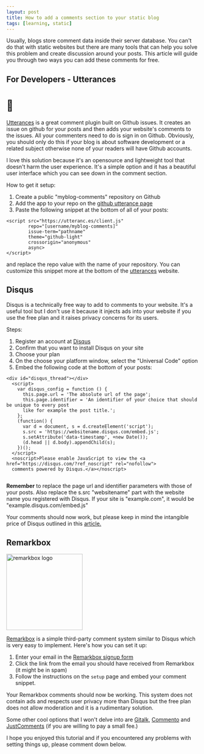 ```yaml
---
layout: post
title: How to add a comments section to your static blog
tags: [learning, static]
---
```


Usually, blogs store comment data inside their server database. You can't do that with static websites but there are many tools that can help you solve this problem and create discussion around your posts. This article will guide you through two ways you can add these comments for free.


## For Developers - Utterances
# 🔮
<a href="https://utteranc.es/" target="_blank" rel="noopener">Utterances</a> is a great comment plugin built on Github issues. It creates an issue on github for your posts and then adds your website's comments to the issues. All your commenters need to do is sign in on Github.
Obviously, you should only do this if your blog is about software development or a related subject otherwise none of your readers will have Github accounts.

I love this solution because it's an opensource and lightweight tool that doesn't harm the user experience. It's a simple option and it has a beautiful user interface which you can see down in the comment section.

How to get it setup:
1. Create a public "myblog-comments" repository on Github
2. Add the app to your repo on the <a href="https://github.com/apps/utterances" target="_blank" rel="noopener">github utterance page</a>
3. Paste the following snippet at the bottom of all of your posts:
<pre><code>&#60;script src="https://utteranc.es/client.js"
        repo="[username/myblog-comments]"
        issue-term="pathname"
        theme="github-light"
        crossorigin="anonymous"
        async>
&#60;/script>
</code></pre>
and replace the repo value with the name of your repository. You can customize this snippet more at the bottom of the <a href='https://utteranc.es/' target="_blank" rel="noopener">utterances</a> website.

## Disqus
Disqus is a technically free way to add to comments to your website. It's a useful tool but I don't use it because it injects ads into your website if you use the free plan and it raises privacy concerns for its users. 

Steps:
1. Register an account at <a href="https://disqus.com/profile/signup/" rel="noopener" target="_blank">Disqus</a>
2. Confirm that you want to install Disqus on your site
3. Choose your plan
4. On the choose your platform window, select the "Universal Code" option
5. Embed the following code at the bottom of your posts:
<pre><code>&#60;div id="disqus_thread">&#60;/div>
  &#60;script>
    var disqus_config = function () {
      this.page.url = 'The absolute url of the page';
      this.page.identifier = 'An identifier of your choice that should be unique to every post
      like for example the post title.';
    };
    (function() {
      var d = document, s = d.createElement('script');
      s.src = 'https://websitename.disqus.com/embed.js';
      s.setAttribute('data-timestamp', +new Date());
      (d.head || d.body).appendChild(s);
    })();
  &#60;/script>
  &#60;noscript>Please enable JavaScript to view the &#60;a href="https://disqus.com/?ref_noscript" rel="nofollow">
  comments powered by Disqus.&#60;/a>&#60;/noscript>
  </code></pre>
**Remember** to replace the page url and identifier parameters with those of your posts. Also replace the s.src "websitename" part with the website name you registered with Disqus. If your site is "example.com", it would be "example.disqus.com/embed.js"

Your comments should now work, but please keep in mind the intangible price of Disqus outlined in this <a href="https://replyable.com/2017/03/disqus-is-your-data-worth-trading-for-convenience/" target="_blank" rel="noopener">article.</a>

## Remarkbox
<img width="200" src="https://my.remarkbox.com/static/img/remarkbox-logo.png" alt="remarkbox logo">

<a href="https://remarkbox.com" target="_blank" rel="noopener">Remarkbox</a> is a simple third-party comment system similar to Disqus which is very easy to implement.
Here's how you can set it up:

1. Enter your email in the <a href="" target="_blank" rel="noopener">Remarkbox signup form</a>
2. Click the link from the email you should have received from Remarkbox (it might be in spam)
3. Follow the instructions on the <code>setup</code> page and embed your comment snippet.

Your Remarkbox comments should now be working. This system does not contain ads and respects user privacy more than Disqus but the free plan does not allow moderation and it is a rudimentary solution.

Some other cool options that I won't delve into are <a href="https://github.com/gitalk/gitalk" target="_blank" rel="noopener">Gitalk</a>, <a href="https://github.com/adtac/commento" target="_blank" rel="noopener">Commento</a> and <a href="https://just-comments.com/" target="_blank" rel="noopener">JustComments</a> (if you are willing to pay a small fee.)

I hope you enjoyed this tutorial and if you encountered any problems with setting things up, please comment down below.